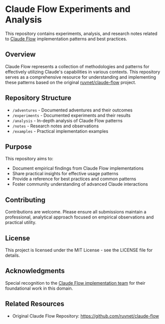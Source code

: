 # Claude Flow Experiments and Analysis

This repository contains experiments, analysis, and research notes related to [Claude Flow](https://github.com/ruvnet/claude-flow) implementation patterns and best practices.

## Overview

Claude Flow represents a collection of methodologies and patterns for effectively utilizing Claude's capabilities in various contexts. This repository serves as a comprehensive resource for understanding and implementing these patterns based on the original [ruvnet/claude-flow](https://github.com/ruvnet/claude-flow) project.

## Repository Structure

- `/adventures` - Documented adventures and their outcomes
- `/experiments` - Documented experiments and their results
- `/analysis` - In-depth analysis of Claude Flow patterns
- `/notes` - Research notes and observations
- `/examples` - Practical implementation examples

## Purpose

This repository aims to:
- Document empirical findings from Claude Flow implementations
- Share practical insights for effective usage patterns
- Provide a reference for best practices and common patterns
- Foster community understanding of advanced Claude interactions

## Contributing

Contributions are welcome. Please ensure all submissions maintain a professional, analytical approach focused on empirical observations and practical utility.

## License

This project is licensed under the MIT License - see the LICENSE file for details.

## Acknowledgments

Special recognition to the [Claude Flow implementation team](https://github.com/ruvnet/claude-flow) for their foundational work in this domain.

## Related Resources

- Original Claude Flow Repository: https://github.com/ruvnet/claude-flow